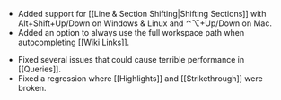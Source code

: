 + Added support for [[Line & Section Shifting|Shifting Sections]] with Alt+Shift+Up/Down on Windows & Linux and ⌃⌥+Up/Down on Mac.
+ Added an option to always use the full workspace path when autocompleting [[Wiki Links]].
- Fixed several issues that could cause terrible performance in [[Queries]].
- Fixed a regression where [[Highlights]] and [[Strikethrough]] were broken.